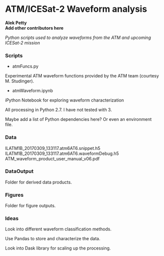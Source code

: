 # ATM/ICESat-2 Waveform analysis
**Alek Petty**   
**Add other contributors here**

*Python scripts used to analyze waveforms from the ATM and upcoming ICESat-2 mission*


### Scripts

* atmFuncs.py     

Experimental ATM waveform functions provided by the ATM team (courtesy M. Studinger).

* atmWaveform.ipynb    

iPython Notebook for exploring waveform characterization

All processing in Python 2.7. I have not tested with 3.

Maybe add a list of Python dependencies here? Or even an environment file.

### Data

ILATM1B_20170309_133117.atm6AT6.snippet.h5    
ILATM1B_20170309_133117.atm6AT6.waveformDebug.h5    
ATM_waveform_product_user_manual_v06.pdf    

### DataOutput

Folder for derived data products.

### Figures

Folder for figure outputs.

### Ideas

Look into different waveform classification methods.    

Use Pandas to store and characterize the data.	   		

Look into Dask library for scaling up the processing.    
